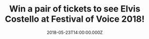 ---
campaign-uuid: "c-514fe24a-5a53-415a-b7fe-6344348addc6"
type: "Preview"
category: "Tickets"
date: "2018-05-23T14:00:00.000Z"
end-date: "2018-06-08T23:59:00.000Z"
disable-form: false
is_promoted: false
has_entry_page: true
title: "Win a pair of tickets to see Elvis Costello at Festival of Voice 2018!"
competition-description: "<p>Get ready because NME AAA is giving away a pair of tickets\
  \ for one lucky winner and one guest to see perform live the talented Elvis Costello\
  \ at Festival of Voice 2018 which will take place at Wales Millennium Centre in\
  \ Cardiff on Sunday 17th of June!</p>\r\n<p>If this sounds like the best plan for\
  \ the weekend, click on the link below for a chance to win!</p>"
hero-header: "Win a pair of tickets to see Elvis Costello at Festival of Voice 2018!"
terms-confirmation: "N/A"
banner-img: "https://assets.expresslyapp.com/asset-591ae2cb-4be5-4fd0-bd6d-3008d65a4b88.jpg"
logo-left-href: "http://festivalofvoice.wales"
logo-left-image: "https://assets.expresslyapp.com/asset-98c823ca-1261-40db-9044-2a86babd9347.jpg"
logo-left-title: "Festival of Voice"
bg-image-hero: "https://assets.expresslyapp.com/asset-853b7654-622f-41a3-8f63-2e61641c32bc.jpg"
bg-image-first: "https://assets.expresslyapp.com/asset-625d13b4-b661-4f45-959b-42b18009cd14.jpg"
bg-image-second: "https://assets.expresslyapp.com/asset-383cbed0-87d8-45b4-ab7c-7de064ab4713.jpg"
bg-image-third: "https://assets.expresslyapp.com/asset-62a667d7-df11-4d53-b834-2e8a4d6bc536.jpg"
section1-content: "<p>Festival of Voice 2018! is packed with great music artists to\
  \ celebrate culture and the voice!</p>\r\n<p>Patti Smith, Elvis Costello, Angélique\
  \ Kidjo, a brand new collaboration between Laura Marling and musician and producer\
  \ Mike Lindsay of Tunng – LUMP – and many more will  join the line-up of headline\
  \ music artists performing at Wales Millennium Centre.</p>"
section2-content: "<p>Festival of Voice\_is thrilled\_to welcome\_Elvis\_Costello\
  \ for a\_fabulous finale\_to close\_this magnificent event!</p>\r\n<p>Two Ivor\_\
  Novello Awards for\_songwriting, a\_BAFTA for Alan Bleasdale’s television drama\
  \ series G.B.H, a Grammy for\_I Still Have That Other Girl, best known for the\_\
  songs,\_Alison,\_Pump It Up,\_Everyday\_I Write\_The\_Book,\_and his rendition of\
  \ the\_Nick Lowe\_song are some of his numerous honours!</p>"
section3-content: "<p>Want to come along with us? Competition closes on Friday 8th\
  \ of June at 23:59 so complete the form below for a chance to win a pair of tickets\
  \ and you could be singing along with Elvis Costello at Wales Millennium Centre\
  \ in Cardiff on Sunday 17th of June!</p>\r\n<p>Good luck!</p>"
entry-title: "Win a pair of tickets to see Elvis Costello at Festival of Voice 2018!"
entry-content: "<p>Complete the form below before June 8th at 23:59 to be in with\
  \ a chance to rock out with Elvis Costello at Festival of Voice 2018! at Wales Millennium\
  \ Centre.</p>"
has-winner: false
prize-description: "A pair of tickets to see Elvis Costello at Festival of Voice 2018\
  \ at Wales Millennium Centre on the 17th of June."
prize-restrictions: "Winner is responsible for any transport costs to/from the event."
---